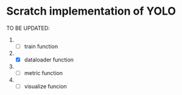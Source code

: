 # Scratch implementation of YOLO
TO BE UPDATED:
1. - [ ] train function
2. - [x] dataloader function 
3. - [ ] metric function 
4. - [ ] visualize funcion
